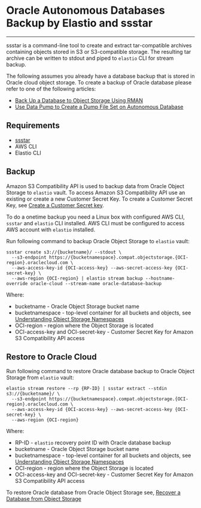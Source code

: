 # Oracle Autonomous Databases Backup by Elastio and ssstar

---

ssstar is a command-line tool to create and extract tar-compatible archives containing objects stored in S3 or S3-compatible storage. The resulting tar archive can be written to stdout and piped to `elastio` CLI for stream backup.

The following assumes you already have a database backup that is stored in Oracle cloud object storage. To create a backup of Oracle database please refer to one of the following articles:
 - [Back Up a Database to Object Storage Using RMAN](https://docs.oracle.com/en-us/iaas/dbcs/doc/back-database-object-storage-using-rman.html)
 - [Use Data Pump to Create a Dump File Set on Autonomous Database](https://docs.oracle.com/en/cloud/paas/autonomous-database/adbsa/export-data-create-dump-file.html)

## Requirements
 - [ssstar](https://github.com/elastio/ssstar)
 - AWS CLI
 - Elastio CLI

## Backup

Amazon S3 Compatibility API is used to backup data from Oracle Object Storage to `elastio` vault. To access Amazon S3 Compatibility API use an existing or create a new Customer Secret Key. To create a Customer Secret Key, see [Create a Customer Secret key](https://docs.oracle.com/en-us/iaas/Content/Identity/Tasks/managingcredentials.htm#create-secret-key).

To do a onetime backup you need a Linux box with configured AWS CLI, `ssstar` and `elastio` CLI installed. AWS CLI must be configured to access AWS account with `elastio` installed.

Run following command to backup Oracle Object Storage to `elastio` vault:

```
ssstar create s3://{bucketname}/ --stdout \ 
  --s3-endpoint https://{bucketnamespace}.compat.objectstorage.{OCI-region}.oraclecloud.com \ 
  --aws-access-key-id {OCI-access-key} --aws-secret-access-key {OCI-secret-key} \ 
  --aws-region {OCI-region} | elastio stream backup --hostname-override oracle-cloud --stream-name oracle-database-backup
```
Where:
 - bucketname - Oracle Object Storage bucket name
 - bucketnamespace - top-level container for all buckets and objects, see [Understanding Object Storage Namespaces](https://docs.oracle.com/en-us/iaas/Content/Object/Tasks/understandingnamespaces.htm#Understanding_Object_Storage_Namespaces)
 - OCI-region - region where the Object Storage is located
 - OCI-access-key and OCI-secret-key - Customer Secret Key for Amazon S3 Compatibility API access

## Restore to Oracle Cloud

Run following command to restore Oracle database backup to Oracle Object Storage from `elastio` vault:
```
elastio stream restore --rp {RP-ID} | ssstar extract --stdin s3://{bucketname}/ \ 
  --s3-endpoint https://{bucketnamespace}.compat.objectstorage.{OCI-region}.oraclecloud.com \ 
  --aws-access-key-id {OCI-access-key} --aws-secret-access-key {OCI-secret-key} \ 
  --aws-region {OCI-region}
```
Where:
 - RP-ID - `elastio` recovery point ID with Oracle database backup
 - bucketname - Oracle Object Storage bucket name
 - bucketnamespace - top-level container for all buckets and objects, see [Understanding Object Storage Namespaces](https://docs.oracle.com/en-us/iaas/Content/Object/Tasks/understandingnamespaces.htm#Understanding_Object_Storage_Namespaces)
 - OCI-region - region where the Object Storage is located
 - OCI-access-key and OCI-secret-key - Customer Secret Key for Amazon S3 Compatibility API access
 
 To restore Oracle database from Oracle Object Storage see, [Recover a Database from Object Storage](https://docs.oracle.com/en-us/iaas/dbcs/doc/recover-database-object-storage.html)
